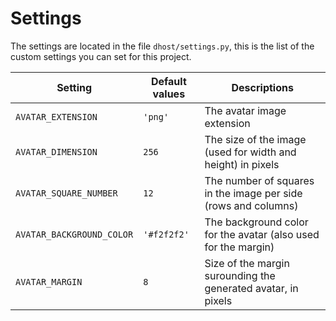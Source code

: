 # Settings

The settings are located in the file `dhost/settings.py`, this is the list of the custom settings you can set for this project.

| Setting                   | Default values | Descriptions                                                   |
| ------------------------- | -------------- | -------------------------------------------------------------- |
| `AVATAR_EXTENSION`        | `'png'`        | The avatar image extension                                     |
| `AVATAR_DIMENSION`        | `256`          | The size of the image (used for width and height) in pixels    |
| `AVATAR_SQUARE_NUMBER`    | `12`           | The number of squares in the image per side (rows and columns) |
| `AVATAR_BACKGROUND_COLOR` | `'#f2f2f2'`    | The background color for the avatar (also used for the margin) |
| `AVATAR_MARGIN`           | `8`            | Size of the margin surounding the generated avatar, in pixels  |
